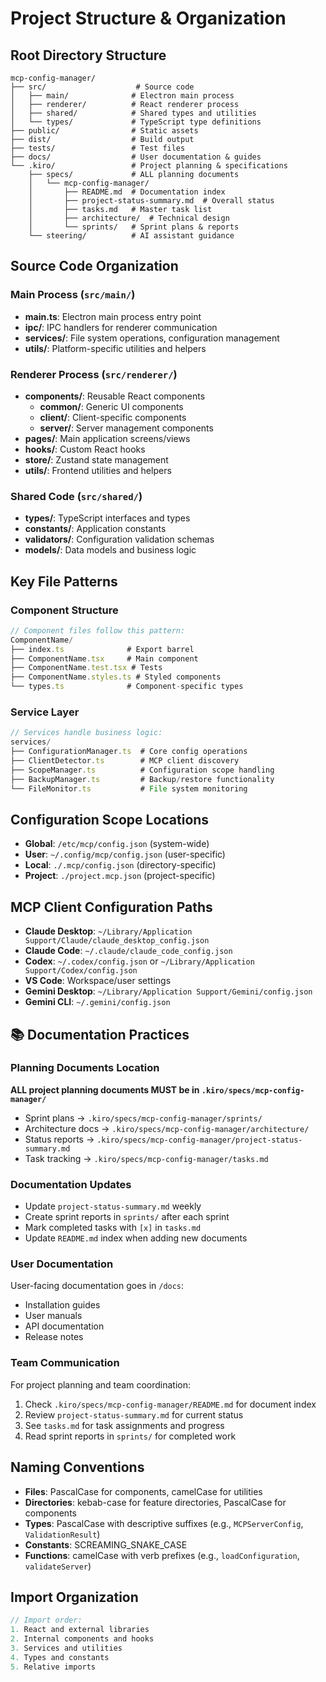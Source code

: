 # Project Structure & Organization

## Root Directory Structure
```
mcp-config-manager/
├── src/                    # Source code
│   ├── main/              # Electron main process
│   ├── renderer/          # React renderer process
│   ├── shared/            # Shared types and utilities
│   └── types/             # TypeScript type definitions
├── public/                # Static assets
├── dist/                  # Build output
├── tests/                 # Test files
├── docs/                  # User documentation & guides
└── .kiro/                 # Project planning & specifications
    ├── specs/             # ALL planning documents
    │   └── mcp-config-manager/
    │       ├── README.md  # Documentation index
    │       ├── project-status-summary.md  # Overall status
    │       ├── tasks.md   # Master task list
    │       ├── architecture/  # Technical design
    │       └── sprints/   # Sprint plans & reports
    └── steering/          # AI assistant guidance
```

## Source Code Organization

### Main Process (`src/main/`)
- **main.ts**: Electron main process entry point
- **ipc/**: IPC handlers for renderer communication
- **services/**: File system operations, configuration management
- **utils/**: Platform-specific utilities and helpers

### Renderer Process (`src/renderer/`)
- **components/**: Reusable React components
  - **common/**: Generic UI components
  - **client/**: Client-specific components
  - **server/**: Server management components
- **pages/**: Main application screens/views
- **hooks/**: Custom React hooks
- **store/**: Zustand state management
- **utils/**: Frontend utilities and helpers

### Shared Code (`src/shared/`)
- **types/**: TypeScript interfaces and types
- **constants/**: Application constants
- **validators/**: Configuration validation schemas
- **models/**: Data models and business logic

## Key File Patterns

### Component Structure
```typescript
// Component files follow this pattern:
ComponentName/
├── index.ts              # Export barrel
├── ComponentName.tsx     # Main component
├── ComponentName.test.tsx # Tests
├── ComponentName.styles.ts # Styled components
└── types.ts              # Component-specific types
```

### Service Layer
```typescript
// Services handle business logic:
services/
├── ConfigurationManager.ts  # Core config operations
├── ClientDetector.ts        # MCP client discovery
├── ScopeManager.ts          # Configuration scope handling
├── BackupManager.ts         # Backup/restore functionality
└── FileMonitor.ts           # File system monitoring
```

## Configuration Scope Locations
- **Global**: `/etc/mcp/config.json` (system-wide)
- **User**: `~/.config/mcp/config.json` (user-specific)
- **Local**: `./.mcp/config.json` (directory-specific)
- **Project**: `./project.mcp.json` (project-specific)

## MCP Client Configuration Paths
- **Claude Desktop**: `~/Library/Application Support/Claude/claude_desktop_config.json`
- **Claude Code**: `~/.claude/claude_code_config.json`
- **Codex**: `~/.codex/config.json` or `~/Library/Application Support/Codex/config.json`
- **VS Code**: Workspace/user settings
- **Gemini Desktop**: `~/Library/Application Support/Gemini/config.json`
- **Gemini CLI**: `~/.gemini/config.json`

## 📚 Documentation Practices

### Planning Documents Location
**ALL project planning documents MUST be in `.kiro/specs/mcp-config-manager/`**

- Sprint plans → `.kiro/specs/mcp-config-manager/sprints/`
- Architecture docs → `.kiro/specs/mcp-config-manager/architecture/`
- Status reports → `.kiro/specs/mcp-config-manager/project-status-summary.md`
- Task tracking → `.kiro/specs/mcp-config-manager/tasks.md`

### Documentation Updates
- Update `project-status-summary.md` weekly
- Create sprint reports in `sprints/` after each sprint
- Mark completed tasks with `[x]` in `tasks.md`
- Update `README.md` index when adding new documents

### User Documentation
User-facing documentation goes in `/docs`:
- Installation guides
- User manuals
- API documentation
- Release notes

### Team Communication
For project planning and team coordination:
1. Check `.kiro/specs/mcp-config-manager/README.md` for document index
2. Review `project-status-summary.md` for current status
3. See `tasks.md` for task assignments and progress
4. Read sprint reports in `sprints/` for completed work

## Naming Conventions
- **Files**: PascalCase for components, camelCase for utilities
- **Directories**: kebab-case for feature directories, PascalCase for components
- **Types**: PascalCase with descriptive suffixes (e.g., `MCPServerConfig`, `ValidationResult`)
- **Constants**: SCREAMING_SNAKE_CASE
- **Functions**: camelCase with verb prefixes (e.g., `loadConfiguration`, `validateServer`)

## Import Organization
```typescript
// Import order:
1. React and external libraries
2. Internal components and hooks
3. Services and utilities
4. Types and constants
5. Relative imports
```